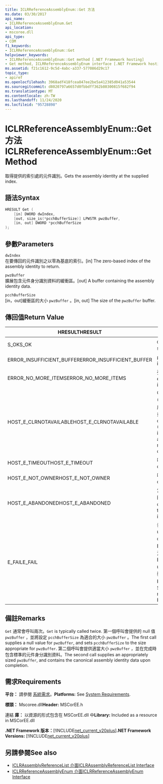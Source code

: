 ```yaml
---
title: ICLRReferenceAssemblyEnum::Get 方法
ms.date: 03/30/2017
api_name:
- ICLRReferenceAssemblyEnum.Get
api_location:
- mscoree.dll
api_type:
- COM
f1_keywords:
- ICLRReferenceAssemblyEnum::Get
helpviewer_keywords:
- ICLRReferenceAssemblyEnum::Get method [.NET Framework hosting]
- Get method, ICLRReferenceAssemblyEnum interface [.NET Framework hosting]
ms.assetid: f21c1612-9c5d-4abc-a337-577086d29c17
topic_type:
- apiref
ms.openlocfilehash: 3968adf418fcea847ee2be5a412385d041a53544
ms.sourcegitcommit: d8020797a6657d0fbbdff362b80300815f682f94
ms.translationtype: MT
ms.contentlocale: zh-TW
ms.lasthandoff: 11/24/2020
ms.locfileid: "95728898"
---
```

# <a name="iclrreferenceassemblyenumget-method"></a><span data-ttu-id="e37bd-102">ICLRReferenceAssemblyEnum::Get 方法</span><span class="sxs-lookup"><span data-stu-id="e37bd-102">ICLRReferenceAssemblyEnum::Get Method</span></span>

<span data-ttu-id="e37bd-103">取得提供的索引處的元件識別。</span><span class="sxs-lookup"><span data-stu-id="e37bd-103">Gets the assembly identity at the supplied index.</span></span>  
  
## <a name="syntax"></a><span data-ttu-id="e37bd-104">語法</span><span class="sxs-lookup"><span data-stu-id="e37bd-104">Syntax</span></span>  
  
```cpp  
HRESULT Get (  
    [in] DWORD dwIndex,  
    [out, size_is(*pcchBufferSize)] LPWSTR pwzBuffer,  
    [in, out] DWORD *pcchBufferSize  
);  
```  
  
## <a name="parameters"></a><span data-ttu-id="e37bd-105">參數</span><span class="sxs-lookup"><span data-stu-id="e37bd-105">Parameters</span></span>  

 `dwIndex`  
 <span data-ttu-id="e37bd-106">在要傳回的元件識別之以零為基底的索引。</span><span class="sxs-lookup"><span data-stu-id="e37bd-106">[in] The zero-based index of the assembly identity to return.</span></span>  
  
 `pwzBuffer`  
 <span data-ttu-id="e37bd-107">擴展包含元件身分識別資料的緩衝區。</span><span class="sxs-lookup"><span data-stu-id="e37bd-107">[out] A buffer containing the assembly identity data.</span></span>  
  
 `pcchBufferSize`  
 <span data-ttu-id="e37bd-108">[in，out]緩衝區的大小 `pwzBuffer` 。</span><span class="sxs-lookup"><span data-stu-id="e37bd-108">[in, out] The size of the `pwzBuffer` buffer.</span></span>  
  
## <a name="return-value"></a><span data-ttu-id="e37bd-109">傳回值</span><span class="sxs-lookup"><span data-stu-id="e37bd-109">Return Value</span></span>  
  
|<span data-ttu-id="e37bd-110">HRESULT</span><span class="sxs-lookup"><span data-stu-id="e37bd-110">HRESULT</span></span>|<span data-ttu-id="e37bd-111">描述</span><span class="sxs-lookup"><span data-stu-id="e37bd-111">Description</span></span>|  
|-------------|-----------------|  
|<span data-ttu-id="e37bd-112">S_OK</span><span class="sxs-lookup"><span data-stu-id="e37bd-112">S_OK</span></span>|<span data-ttu-id="e37bd-113">`Get` 傳回成功。</span><span class="sxs-lookup"><span data-stu-id="e37bd-113">`Get` returned successfully.</span></span>|  
|<span data-ttu-id="e37bd-114">ERROR_INSUFFICIENT_BUFFER</span><span class="sxs-lookup"><span data-stu-id="e37bd-114">ERROR_INSUFFICIENT_BUFFER</span></span>|<span data-ttu-id="e37bd-115">`pwzBuffer` 太小了。</span><span class="sxs-lookup"><span data-stu-id="e37bd-115">`pwzBuffer` is too small.</span></span>|  
|<span data-ttu-id="e37bd-116">ERROR_NO_MORE_ITEMS</span><span class="sxs-lookup"><span data-stu-id="e37bd-116">ERROR_NO_MORE_ITEMS</span></span>|<span data-ttu-id="e37bd-117">列舉中不包含任何專案。</span><span class="sxs-lookup"><span data-stu-id="e37bd-117">The enumeration contains no more items.</span></span>|  
|<span data-ttu-id="e37bd-118">HOST_E_CLRNOTAVAILABLE</span><span class="sxs-lookup"><span data-stu-id="e37bd-118">HOST_E_CLRNOTAVAILABLE</span></span>|<span data-ttu-id="e37bd-119">Common language runtime (CLR) 尚未載入至進程，或 CLR 處於無法執行 managed 程式碼或成功處理呼叫的狀態。</span><span class="sxs-lookup"><span data-stu-id="e37bd-119">The common language runtime (CLR) has not been loaded into a process, or the CLR is in a state in which it cannot run managed code or process the call successfully.</span></span>|  
|<span data-ttu-id="e37bd-120">HOST_E_TIMEOUT</span><span class="sxs-lookup"><span data-stu-id="e37bd-120">HOST_E_TIMEOUT</span></span>|<span data-ttu-id="e37bd-121">呼叫已超時。</span><span class="sxs-lookup"><span data-stu-id="e37bd-121">The call timed out.</span></span>|  
|<span data-ttu-id="e37bd-122">HOST_E_NOT_OWNER</span><span class="sxs-lookup"><span data-stu-id="e37bd-122">HOST_E_NOT_OWNER</span></span>|<span data-ttu-id="e37bd-123">呼叫端沒有擁有鎖定。</span><span class="sxs-lookup"><span data-stu-id="e37bd-123">The caller does not own the lock.</span></span>|  
|<span data-ttu-id="e37bd-124">HOST_E_ABANDONED</span><span class="sxs-lookup"><span data-stu-id="e37bd-124">HOST_E_ABANDONED</span></span>|<span data-ttu-id="e37bd-125">當封鎖的執行緒或光纖正在等候時，已取消事件。</span><span class="sxs-lookup"><span data-stu-id="e37bd-125">An event was canceled while a blocked thread or fiber was waiting on it.</span></span>|  
|<span data-ttu-id="e37bd-126">E_FAIL</span><span class="sxs-lookup"><span data-stu-id="e37bd-126">E_FAIL</span></span>|<span data-ttu-id="e37bd-127">發生未知的嚴重失敗。</span><span class="sxs-lookup"><span data-stu-id="e37bd-127">An unknown catastrophic failure occurred.</span></span> <span data-ttu-id="e37bd-128">如果方法傳回 E_FAIL，則 CLR 在進程內將無法再使用。</span><span class="sxs-lookup"><span data-stu-id="e37bd-128">If a method returns E_FAIL, the CLR is no longer usable within the process.</span></span> <span data-ttu-id="e37bd-129">對裝載方法的後續呼叫會傳回 HOST_E_CLRNOTAVAILABLE。</span><span class="sxs-lookup"><span data-stu-id="e37bd-129">Subsequent calls to hosting methods return HOST_E_CLRNOTAVAILABLE.</span></span>|  
  
## <a name="remarks"></a><span data-ttu-id="e37bd-130">備註</span><span class="sxs-lookup"><span data-stu-id="e37bd-130">Remarks</span></span>  

 <span data-ttu-id="e37bd-131">`Get` 通常會呼叫兩次。</span><span class="sxs-lookup"><span data-stu-id="e37bd-131">`Get` is typically called twice.</span></span> <span data-ttu-id="e37bd-132">第一個呼叫會提供的 null 值 `pwzBuffer` ，並將設定 `pcchBufferSize` 為適合的大小 `pwzBuffer` 。</span><span class="sxs-lookup"><span data-stu-id="e37bd-132">The first call supplies a null value for `pwzBuffer`, and sets `pcchBufferSize` to the size appropriate for `pwzBuffer`.</span></span> <span data-ttu-id="e37bd-133">第二個呼叫會提供適當大小 `pwzBuffer` ，並在完成時包含標準的元件身分識別資料。</span><span class="sxs-lookup"><span data-stu-id="e37bd-133">The second call supplies an appropriately sized `pwzBuffer`, and contains the canonical assembly identity data upon completion.</span></span>  
  
## <a name="requirements"></a><span data-ttu-id="e37bd-134">需求</span><span class="sxs-lookup"><span data-stu-id="e37bd-134">Requirements</span></span>  

 <span data-ttu-id="e37bd-135">**平台：** 請參閱 [系統需求](../../get-started/system-requirements.md)。</span><span class="sxs-lookup"><span data-stu-id="e37bd-135">**Platforms:** See [System Requirements](../../get-started/system-requirements.md).</span></span>  
  
 <span data-ttu-id="e37bd-136">**標頭：** Mscoree.dll</span><span class="sxs-lookup"><span data-stu-id="e37bd-136">**Header:** MSCorEE.h</span></span>  
  
 <span data-ttu-id="e37bd-137">連結 **庫：** 以資源的形式包含在 MSCorEE.dll 中</span><span class="sxs-lookup"><span data-stu-id="e37bd-137">**Library:** Included as a resource in MSCorEE.dll</span></span>  
  
 <span data-ttu-id="e37bd-138">**.NET Framework 版本：**[!INCLUDE[net_current_v20plus](../../../../includes/net-current-v20plus-md.md)]</span><span class="sxs-lookup"><span data-stu-id="e37bd-138">**.NET Framework Versions:** [!INCLUDE[net_current_v20plus](../../../../includes/net-current-v20plus-md.md)]</span></span>  
  
## <a name="see-also"></a><span data-ttu-id="e37bd-139">另請參閱</span><span class="sxs-lookup"><span data-stu-id="e37bd-139">See also</span></span>

- [<span data-ttu-id="e37bd-140">ICLRAssemblyReferenceList 介面</span><span class="sxs-lookup"><span data-stu-id="e37bd-140">ICLRAssemblyReferenceList Interface</span></span>](iclrassemblyreferencelist-interface.md)
- [<span data-ttu-id="e37bd-141">ICLRReferenceAssemblyEnum 介面</span><span class="sxs-lookup"><span data-stu-id="e37bd-141">ICLRReferenceAssemblyEnum Interface</span></span>](iclrreferenceassemblyenum-interface.md)
